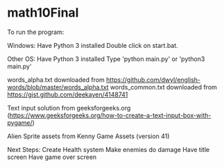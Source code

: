 # math10Final

To run the program:

Windows:
  Have Python 3 installed
  Double click on start.bat.

Other OS:
  Have Python 3 installed
  Type 'python main.py' or 'python3 main.py'


words_alpha.txt downloaded from https://github.com/dwyl/english-words/blob/master/words_alpha.txt
words_common.txt downloaded from https://gist.github.com/deekayen/4148741

Text input solution from geeksforgeeks.org (https://www.geeksforgeeks.org/how-to-create-a-text-input-box-with-pygame/)

Alien Sprite assets from Kenny Game Assets (version 41)

Next Steps:
  Create Health system
  Make enemies do damage
  Have title screen
  Have game over screen
